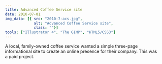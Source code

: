 ```yaml
---
title: Advanced Coffee Service site
date: 2010-07-01
img_data: [{ src: "2010-7-acs.jpg", 
			 alt: "Advanced Coffee Service site", 
			 class: ""}]
tools: ["Illustrator 4", "The GIMP", "HTML5/CSS3"]
---
```


<p>A local, family-owned coffee service wanted a simple three-page informational site to create an online presence for their company.  This was a paid project.</p>
